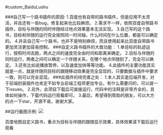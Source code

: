#custom_BaiduLushu

###自己写一个路书插件的原因:
    1.百度也有自带的路书插件，但是应用不太灵活，并且还有一些bug，修复起来也比较麻烦。
    2.需求不一样，依照百度自带路书插件，目标与伴随的同时伴随经过地点效果基本无法实现。
    3.自己写的这个路书，目标和伴随的运行完全按照同一时间轴，什么时间在什么位置，都是可以确定的。
    4.并且自己写一个路书，也并不是特别麻烦，而且使用起来比百度自带路书更加灵活更加容易控制。
###自定义路书插件的大致功能：
    1.单目标的轨迹运行，按照时间去跑，两点之间的速度完全由时间和距离来确定。
    2.目标与伴随的同时运行，两者之间可以确定一个伴随关系，在哪个地点伴随到了，完全可以确定。
    3.还有比如说播放暂停，以及速度加快等等功能。
    4.此插件的主要功能其实就是一点，就是伴随同目标的跟随移动效果是完全显现的，只要数据与插件中要求一致，则可以完全显现。
###此插件的待完善之处：
    1.本人其实是后端开发，对于前端封装插件也肯定不如专业前端工程师更加专业。有什么需要问的，可以提一下issues。
    2.另外，此项目下载后可直接运行，代码中的注释是非常齐全的，具体如何操作，下载代码运行观看即可。
    3.最后，希望得到帮助的朋友，可以大方的点一下star，开源不易，谢谢大家。

##运行截图示例:
![](https://i.imgur.com/tDF5839.png)




百度地图自定义路书，重点为目标与伴随的跟随显示效果，具体效果请下载后运行观看
